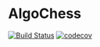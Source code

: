 # AlgoChess

[![Build Status](https://travis-ci.org/IngErnestoAlvarez/AlgoChess.svg?branch=master)](https://travis-ci.org/IngErnestoAlvarez/AlgoChess) [![codecov](https://codecov.io/gh/IngErnestoAlvarez/AlgoChess/branch/entrega1/graph/badge.svg)](https://codecov.io/gh/IngErnestoAlvarez/AlgoChess)
